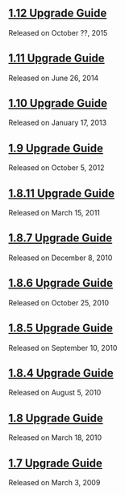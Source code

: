 <script>{
	"title": "jQuery UI Upgrade Guides",
	"noHeadingLinks": true
}</script>

## [1.12 Upgrade Guide](/upgrade-guide/1.12/)
Released on October ??, 2015

## [1.11 Upgrade Guide](/upgrade-guide/1.11/)
Released on June 26, 2014

## [1.10 Upgrade Guide](/upgrade-guide/1.10/)
Released on January 17, 2013

## [1.9 Upgrade Guide](/upgrade-guide/1.9/)
Released on October 5, 2012

## [1.8.11 Upgrade Guide](/upgrade-guide/1.8.11/)
Released on March 15, 2011

## [1.8.7 Upgrade Guide](/upgrade-guide/1.8.7/)
Released on December 8, 2010

## [1.8.6 Upgrade Guide](/upgrade-guide/1.8.6/)
Released on October 25, 2010

## [1.8.5 Upgrade Guide](/upgrade-guide/1.8.5/)
Released on September 10, 2010

## [1.8.4 Upgrade Guide](/upgrade-guide/1.8.4/)
Released on August 5, 2010

## [1.8 Upgrade Guide](/upgrade-guide/1.8/)
Released on March 18, 2010

## [1.7 Upgrade Guide](/upgrade-guide/1.7/)
Released on March 3, 2009
